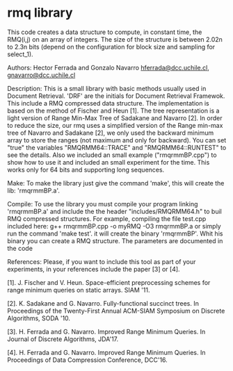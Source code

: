 rmq library
===========

This code creates a data structure to compute, in constant time, the RMQ(i,j) on an array 
of integers. The size of the structure is between 2.02n to 2.3n bits (depend on the 
configuration for block size and sampling for select_1).

Authors: 
	Hector Ferrada and Gonzalo Navarro
	hferrada@dcc.uchile.cl, gnavarro@dcc.uchile.cl

Description:
	This is a small library with basic methods usually used in Document Retrieval.
	'DRF' are the initials for Document Retrieval Framewok.
	This include a RMQ compressed data structure. The implementation is based on the
	method of Fischer and Heun [1]. The tree representation is a light version of
	Range Min-Max Tree of Sadakane and Navarro [2].
	In order to reduce the size, our rmq uses a simplified version of the Range 
	min-max tree of Navarro and Sadakane [2], we only used the backward minimum 
	array to store the ranges (not maximum and only for backward). You can set 
	"true" the variables "RMQRMM64::TRACE" and "RMQRMM64::RUNTEST" to see the 
	details. Also we included an small example ("rmqrmmBP.cpp") to show how to use 
	it and included an small experiment for the time. This works only for 64 bits 
	and supporting long sequences.

Make:
	To make the library just give the command 'make', this will
	create the lib: 'rmqrmmBP.a'.

Compile:
	To use the library you must compile your program linking 'rmqrmmBP.a' and include
	the the header "includes/RMQRMM64.h" to buil RMQ compressed structures.
	For example, compiling the file test.cpp included here:
		g++ rmqrmmBP.cpp -o myRMQ -O3 rmqrmmBP.a 
		or simply run the command 'make test'. it will create the binary 'rmqrmmBP'.
	Whit his binary you can create a RMQ structure. The parameters are documented in the code

References:
	Please, if you want to include this tool as part of your experiments, in your
	references include the paper [3] or [4].

[1]. J. Fischer and V. Heun. Space-efficient preprocessing schemes for range minimum 
queries on static arrays. SIAM '11.

[2]. K. Sadakane and G. Navarro. Fully-functional succinct trees. In Proceedings of 
the Twenty-First Annual ACM-SIAM Symposium on Discrete Algorithms, SODA '10.

[3]. H. Ferrada and G. Navarro. Improved Range Minimum Queries. In 
Journal of Discrete Algorithms, JDA'17.

[4]. H. Ferrada and G. Navarro. Improved Range Minimum Queries. In Proceedings of 
Data Compression Conference, DCC'16.
